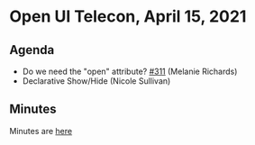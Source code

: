 # Open UI Telecon, April 15, 2021

## Agenda
- Do we need the "open" attribute? [#311](https://github.com/openui/open-ui/issues/311) (Melanie Richards)
- Declarative Show/Hide (Nicole Sullivan)

## Minutes

Minutes are [here](https://www.w3.org/2021/04/15-openui-minutes.html)
